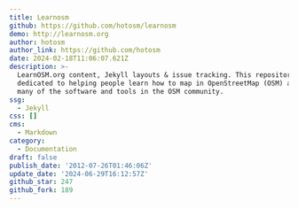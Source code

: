 ```yaml
---
title: Learnosm
github: https://github.com/hotosm/learnosm
demo: http://learnosm.org
author: hotosm
author_link: https://github.com/hotosm
date: 2024-02-18T11:06:07.621Z
description: >-
  LearnOSM.org content, Jekyll layouts & issue tracking. This repository is
  dedicated to helping people learn how to map in OpenStreetMap (OSM) and use
  many of the software and tools in the OSM community.
ssg:
  - Jekyll
css: []
cms:
  - Markdown
category:
  - Documentation
draft: false
publish_date: '2012-07-26T01:46:06Z'
update_date: '2024-06-29T16:12:57Z'
github_star: 247
github_fork: 189
---
```

